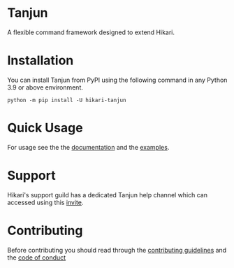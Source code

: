 # Tanjun

A flexible command framework designed to extend Hikari.

# Installation

You can install Tanjun from PyPI using the following command in any Python 3.9 or above environment.

```
python -m pip install -U hikari-tanjun
```

# Quick Usage

For usage see the the [documentation](https://tanjun.cursed.solutions/)
and the [examples](https://github.com/FasterSpeeding/Tanjun/tree/master/examples).

# Support

Hikari's support guild has a dedicated Tanjun help channel which can accessed using this
[invite](https://discord.gg/Jx4cNGG).

# Contributing

Before contributing you should read through the
[contributing guidelines](https://github.com/FasterSpeeding/Tanjun/blob/master/CONTRIBUTING.md) and
the [code of conduct](https://github.com/FasterSpeeding/Tanjun/blob/master/CODE_OF_CONDUCT.md)
